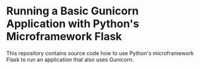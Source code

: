 # Running a Basic Gunicorn Application with Python's Microframework Flask
This repository contains source code how to use Python's microframework Flask to run an application that also uses Gunicorn.
